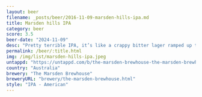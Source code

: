 ```yaml
---
layout: beer
filename: _posts/beer/2016-11-09-marsden-hills-ipa.md
title: Marsden hills IPA
category: beer
score: 3.5
beer-date: "2024-11-09"
desc: "Pretty terrible IPA, it’s like a crappy bitter lager ramped up the bad flavours. Some notes of orange which is a hard flavour to balance"
permalink: /beer/:title.html
img: /img/list/marsden-hills-ipa.jpeg
untappd: "https://untappd.com/b/the-marsden-brewhouse-the-marsden-brewhouse-hills-ipa/4554276"
country: "Australia"
brewery: "The Marsden Brewhouse"
breweryURL: "brewery/the-marsden-brewhouse.html"
style: "IPA - American"
---
```


